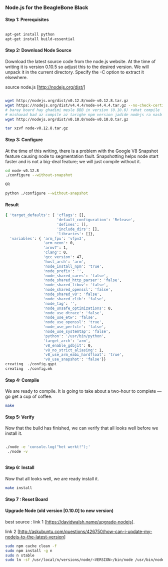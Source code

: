 ### Node.js for the BeagleBone Black


#### Step 1: Prerequisites
```bash 

apt-get install python
apt-get install build-essential

```

#### Step 2: Download Node Source
Download the latest source code from the node.js website. At the time of writing it is version 0.10.5 so
adjust this to the desired version.
We will unpack it in the current directory. Specify the -C <path> option to extract it elsewhere.

source node.js [http://nodejs.org/dist/]
```bash

wget http://nodejs.org/dist/v0.12.8/node-v0.12.8.tar.gz
wget https://nodejs.org/dist/v4.4.4/node-v4.4.4.tar.gz --no-check-certificate
# baray board hay ghadimi mesle BBB in version (0.10.0) rahat compile 
# mishavad bad az compile az tarighe npm version jadide nodejs ra nasb konid
wget http://nodejs.org/dist/v0.10.0/node-v0.10.0.tar.gz 

tar xzvf node-v0.12.8.tar.gz

```
#### Step 3: Configure
At the time of this writing, there is a problem with the Google V8 Snapshot feature causing node to segmentation fault.
Snapshotting helps node start faster and is not a big-deal feature; we will just compile without it.
```bash
cd node-v0.12.8
./configure --without-snapshot

OR 

python ./configure --without-snapshot
```

#### Result 
```bash
{ 'target_defaults': { 'cflags': [],
                       'default_configuration': 'Release',
                       'defines': [],
                       'include_dirs': [],
                       'libraries': []},
  'variables': { 'arm_fpu': 'vfpv3',
                 'arm_neon': 0,
                 'armv7': 1,
                 'clang': 0,
                 'gcc_version': 47,
                 'host_arch': 'arm',
                 'node_install_npm': 'true',
                 'node_prefix': '',
                 'node_shared_cares': 'false',
                 'node_shared_http_parser': 'false',
                 'node_shared_libuv': 'false',
                 'node_shared_openssl': 'false',
                 'node_shared_v8': 'false',
                 'node_shared_zlib': 'false',
                 'node_tag': '',
                 'node_unsafe_optimizations': 0,
                 'node_use_dtrace': 'false',
                 'node_use_etw': 'false',
                 'node_use_openssl': 'true',
                 'node_use_perfctr': 'false',
                 'node_use_systemtap': 'false',
                 'python': '/usr/bin/python',
                 'target_arch': 'arm',
                 'v8_enable_gdbjit': 0,
                 'v8_no_strict_aliasing': 1,
                 'v8_use_arm_eabi_hardfloat': 'true',
                 'v8_use_snapshot': 'false'}}
creating  ./config.gypi
creating  ./config.mk
```
#### Step 4: Compile
We are ready to compile. It is going to take about a two-hour to complete — go get a cup of coffee.
```bash
make
```

#### Step 5: Verify
Now that the build has finished, we can verify that all looks well before we install it.
```bash

./node -e 'console.log("het werkt!");'
 ./node -v
 
```
#### Step 6: Install
Now that all looks well, we are ready install it.

```bash
make install
```
#### Step 7 : Reset Board 

#### Upgrade Node (old version [0.10.0] to new version)
best source : 
 link 1 [https://davidwalsh.name/upgrade-nodejs].
 
 link 2 [http://askubuntu.com/questions/426750/how-can-i-update-my-nodejs-to-the-latest-version]
```bash
sudo npm cache clean -f
sudo npm install -g n
sudo n stable
sudo ln -sf /usr/local/n/versions/node/<VERSION>/bin/node /usr/bin/node 
```

